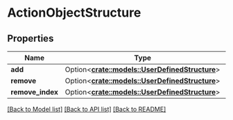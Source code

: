 # ActionObjectStructure

## Properties

Name | Type | Description | Notes
------------ | ------------- | ------------- | -------------
**add** | Option<[**crate::models::UserDefinedStructure**](UserDefinedStructure.md)> |  | [optional]
**remove** | Option<[**crate::models::UserDefinedStructure**](UserDefinedStructure.md)> |  | [optional]
**remove_index** | Option<[**crate::models::UserDefinedStructure**](UserDefinedStructure.md)> |  | [optional]

[[Back to Model list]](../README.md#documentation-for-models) [[Back to API list]](../README.md#documentation-for-api-endpoints) [[Back to README]](../README.md)


